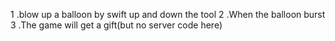 1 .blow up a balloon by swift up and down the tool
2 .When the balloon burst
3 .The game will get a gift(but no server code here)
